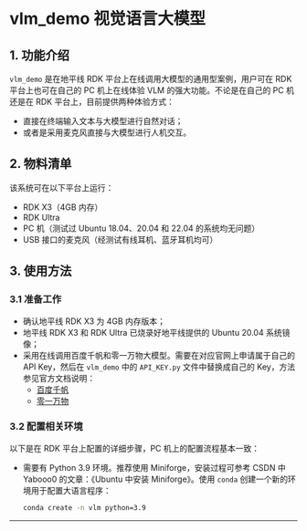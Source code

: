 # vlm_demo 视觉语言大模型

## 1. 功能介绍

`vlm_demo` 是在地平线 RDK 平台上在线调用大模型的通用型案例，用户可在 RDK 平台上也可在自己的 PC 机上在线体验 VLM 的强大功能。不论是在自己的 PC 机还是在 RDK 平台上，目前提供两种体验方式：
- 直接在终端输入文本与大模型进行自然对话；
- 或者是采用麦克风直接与大模型进行人机交互。

## 2. 物料清单

该系统可在以下平台上运行：
- RDK X3（4GB 内存）
- RDK Ultra
- PC 机（测试过 Ubuntu 18.04、20.04 和 22.04 的系统均无问题）
- USB 接口的麦克风（经测试有线耳机、蓝牙耳机均可）

## 3. 使用方法

### 3.1 准备工作

- 确认地平线 RDK X3 为 4GB 内存版本；
- 地平线 RDK X3 和 RDK Ultra 已烧录好地平线提供的 Ubuntu 20.04 系统镜像；
- 采用在线调用百度千帆和零一万物大模型。需要在对应官网上申请属于自己的 API Key，然后在 `vlm_demo` 中的 `API_KEY.py` 文件中替换成自己的 Key，方法参见官方文档说明：
  - [百度千帆](https://qianfan.cloud.baidu.com)
  - [零一万物](https://www.lingyiwanwu.com)

### 3.2 配置相关环境

以下是在 RDK 平台上配置的详细步骤，PC 机上的配置流程基本一致：

- 需要有 Python 3.9 环境。推荐使用 Miniforge，安装过程可参考 CSDN 中 Yabooo0 的文章：《Ubuntu 中安装 Miniforge》。使用 `conda` 创建一个新的环境用于配置大语言程序：
  ```bash
  conda create -n vlm python=3.9
 ---
